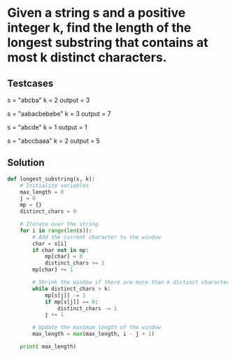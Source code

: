# Given a string s and a positive integer k, find the length of the longest substring that contains at most k distinct characters.

## Testcases

s = "abcba"
k = 2
output = 3

s = "aabacbebebe"
k = 3
output = 7

s = "abcde"
k = 1
output = 1

s = "abccbaaa"
k = 2
output = 5

## Solution

```python
def longest_substring(s, k):
    # Initialize variables
    max_length = 0
    j = 0
    mp = {}
    distinct_chars = 0

    # Iterate over the string
    for i in range(len(s)):
        # Add the current character to the window
        char = s[i]
        if char not in mp:
            mp[char] = 0
            distinct_chars += 1
        mp[char] += 1

        # Shrink the window if there are more than k distinct characters
        while distinct_chars > k: 
            mp[s[j]] -= 1
            if mp[s[j]] == 0:
                distinct_chars -= 1
            j += 1

        # Update the maximum length of the window
        max_length = max(max_length, i - j + 1)

    print( max_length)
```